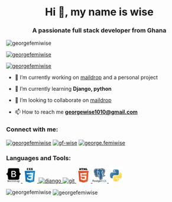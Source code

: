 <h1 align="center">Hi 👋, my name is wise</h1>
<h3 align="center">A passionate full stack developer from Ghana</h3>

<p align="left"> <img src="https://komarev.com/ghpvc/?username=georgefemiwise&label=Profile%20views&color=0e75b6&style=flat" alt="georgefemiwise" /> </p>

<p align="left"> <a href="https://github.com/ryo-ma/github-profile-trophy"><img src="https://github-profile-trophy.vercel.app/?username=georgefemiwise" alt="georgefemiwise" /></a> </p>

<p align="left"> <a href="https://twitter.com/georgefemiwise" target="blank"><img src="https://img.shields.io/twitter/follow/georgefemiwise?logo=twitter&style=for-the-badge" alt="georgefemiwise" /></a> </p>

- 🔭 I’m currently working on [maildrop](https://github.com/Georgefemiwise/MailDrop) and a personal project

- 🌱 I’m currently learning **Django, python**

- 👯 I’m looking to collaborate on [maildrop](https://github.com/Georgefemiwise/MailDrop)

- 📫 How to reach me **georgewise1010@gmail.com**

<h3 align="left">Connect with me:</h3>
<p align="left">
<a href="https://twitter.com/georgefemiwise" target="blank"><img align="center" src="https://raw.githubusercontent.com/rahuldkjain/github-profile-readme-generator/master/src/images/icons/Social/twitter.svg" alt="georgefemiwise" height="30" width="40" /></a>
<a href="https://linkedin.com/in/gf-wise" target="blank"><img align="center" src="https://raw.githubusercontent.com/rahuldkjain/github-profile-readme-generator/master/src/images/icons/Social/linked-in-alt.svg" alt="gf-wise" height="30" width="40" /></a>
<a href="https://fb.com/george.femiwise" target="blank"><img align="center" src="https://raw.githubusercontent.com/rahuldkjain/github-profile-readme-generator/master/src/images/icons/Social/facebook.svg" alt="george.femiwise" height="30" width="40" /></a>
</p>

<h3 align="left">Languages and Tools:</h3>
<p align="left"> <a href="https://getbootstrap.com" target="_blank" rel="noreferrer"> <img src="https://raw.githubusercontent.com/devicons/devicon/master/icons/bootstrap/bootstrap-plain-wordmark.svg" alt="bootstrap" width="40" height="40"/> </a> <a href="https://www.w3schools.com/css/" target="_blank" rel="noreferrer"> <img src="https://raw.githubusercontent.com/devicons/devicon/master/icons/css3/css3-original-wordmark.svg" alt="css3" width="40" height="40"/> </a> <a href="https://www.djangoproject.com/" target="_blank" rel="noreferrer"> <img src="https://cdn.worldvectorlogo.com/logos/django.svg" alt="django" width="40" height="40"/> </a> <a href="https://git-scm.com/" target="_blank" rel="noreferrer"> <img src="https://www.vectorlogo.zone/logos/git-scm/git-scm-icon.svg" alt="git" width="40" height="40"/> </a> <a href="https://www.w3.org/html/" target="_blank" rel="noreferrer"> <img src="https://raw.githubusercontent.com/devicons/devicon/master/icons/html5/html5-original-wordmark.svg" alt="html5" width="40" height="40"/> </a> <a href="https://www.postgresql.org" target="_blank" rel="noreferrer"> <img src="https://raw.githubusercontent.com/devicons/devicon/master/icons/postgresql/postgresql-original-wordmark.svg" alt="postgresql" width="40" height="40"/> </a> <a href="https://www.python.org" target="_blank" rel="noreferrer"> <img src="https://raw.githubusercontent.com/devicons/devicon/master/icons/python/python-original.svg" alt="python" width="40" height="40"/> </a> </p>

<p><img align="left" src="https://github-readme-stats.vercel.app/api/top-langs?username=georgefemiwise&show_icons=true&locale=en&layout=compact" alt="georgefemiwise" /></p>

<p>&nbsp;<img align="center" src="https://github-readme-stats.vercel.app/api?username=georgefemiwise&show_icons=true&locale=en" alt="georgefemiwise" /></p>
